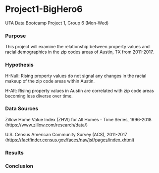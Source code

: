 # Project1-BigHero6
UTA Data Bootcamp Project 1, Group 6 (Mon-Wed)

### Purpose
This project will examine the relationship between property values and racial demographics in the zip codes areas of Austin, TX from 2011-2017.

### Hypothesis
H-Null: Rising property values do not signal any changes in the racial makeup of the zip code areas within Austin.

H-Alt: Rising property values in Austin are correlated with zip code areas becoming less diverse over time.

### Data Sources
Zillow Home Value Index (ZHVI) for All Homes - Time Series, 1996-2018 (https://www.zillow.com/research/data/)

U.S. Census American Community Survey (ACS), 2011-2017 (https://factfinder.census.gov/faces/nav/jsf/pages/index.xhtml)

### Results

### Conclusion
